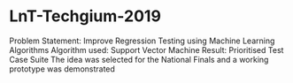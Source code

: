 # LnT-Techgium-2019
Problem Statement: Improve Regression Testing using Machine Learning Algorithms
Algorithm used: Support Vector Machine
Result: Prioritised Test Case Suite
The idea was selected for the National Finals and a working prototype was demonstrated
